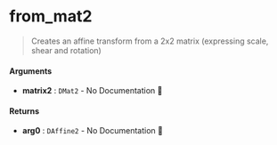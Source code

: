 # from\_mat2

>  Creates an affine transform from a 2x2 matrix (expressing scale, shear and rotation)

#### Arguments

- **matrix2** : `DMat2` \- No Documentation 🚧

#### Returns

- **arg0** : `DAffine2` \- No Documentation 🚧